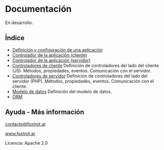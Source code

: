 # Documentación

En desarrollo.

## Índice

- [Definición y configuración de una aplicación](aplicacion.md)
- [Controlador de la aplicación (cliente)](aplicacion-js.md)
- [Controlador de la aplicación (servidor)](aplicacion-php.md)
- [Controladores de cliente](cliente-js.md)
  Definición de controladores del lado del cliente (JS). Métodos, propiedades, eventos. Comunicación con el servidor.
- [Controladores de servidor](cliente-php.md)
  Definición de controladores del lado del servidor (PHP). Métodos, propiedades, eventos. Comunicación con el cliente.
- [Modelo de datos](modelo.md)
  Definición del modelo de datos.
- [ORM](orm.md)

## Ayuda - Más información

contacto@foxtrot.ar

www.foxtrot.ar

Licencia: Apache 2.0